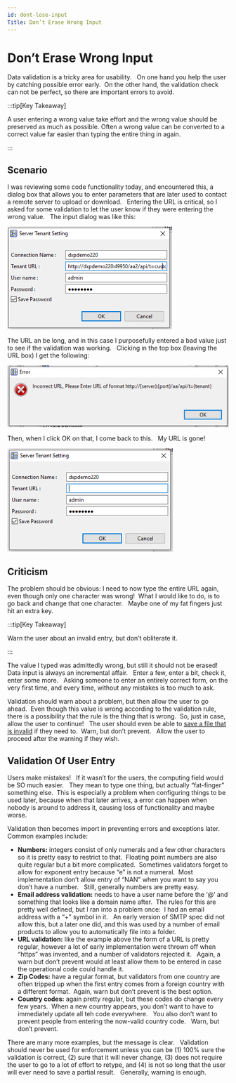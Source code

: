 ```yaml
---
id: dont-lose-input
Title: Don’t Erase Wrong Input
---
```


#  Don’t Erase Wrong Input

Data validation is a tricky area for usability.   On one hand you help the user by catching possible error early.  On the other hand, the validation check can not be perfect, so there are important errors to avoid.

:::tip[Key Takeaway]

A user entering a wrong value take effort and the wrong value should be preserved as much as possible.  Often a wrong value can be converted to a correct value far easier than typing the entire thing in again.

:::

## Scenario

I was reviewing some code functionality today, and encountered this, a dialog box that allows you to enter parameters that are later used to contact a remote server to upload or download.   Entering the URL is critical, so I asked for some validation to let the user know if they were entering the wrong value.   The input dialog was like this:

![](part12-losing-input-img1.png)

The URL an be long, and in this case I purposefully entered a bad value just to see if the validation was working.   Clicking in the top box (leaving the URL box) I get the following:

![](part12-losing-input-img2.png)

Then, when I click OK on that, I come back to this.   My URL is gone!

![](part12-losing-input-img3.png)

## Criticism

The problem should be obvious: I need to now type the entire URL again, even though only one character was wrong!  What I would like to do, is to go back and change that one character.   Maybe one of my fat fingers just hit an extra key.

:::tip[Key Takeaway]

Warn the user about an invalid entry, but don’t obliterate it.

:::

The value I typed was admittedly wrong, but still it should not be erased!   Data input is always an incremental affair.   Enter a few, enter a bit, check it, enter some more.   Asking someone to enter an entirely correct form, on the very first time, and every time, without any mistakes is too much to ask.

Validation should warn about a problem, but then allow the user to go ahead.  Even though this value is wrong according to the validation rule, there is a possibility that the rule is the thing that is wrong.  So, just in case, allow the user to continue!   The user should even be able to [save a file that is invalid](https://agiletribe.purplehillsbooks.com/2019/10/09/let-me-save-incomplete-files/) if they need to.  Warn, but don’t prevent.   Allow the user to proceed after the warning if they wish.

## Validation Of User Entry

Users make mistakes!   If it wasn’t for the users, the computing field would be SO much easier.   They mean to type one thing, but actually “fat-finger” something else.  This is especially a problem when configuring things to be used later, because when that later arrives, a error can happen when nobody is around to address it, causing loss of functionality and maybe worse.

Validation then becomes import in preventing errors and exceptions later.   Common examples include:

*   **Numbers:** integers consist of only numerals and a few other characters so it is pretty easy to restrict to that.  Floating point numbers are also quite regular but a bit more complicated.  Sometimes validators forget to allow for exponent entry because “e” is not a numeral.  Most implementation don’t allow entry of “NAN” when you want to say you don’t have a number.   Still, generally numbers are pretty easy.
*   **Email address validation:** needs to have a user name before the ‘@’ and something that looks like a domain name after.  The rules for this are pretty well defined, but I ran into a problem once:  I had an email address with a “+” symbol in it.   An early version of SMTP spec did not allow this, but a later one did, and this was used by a number of email products to allow you to automatically file into a folder.
*   **URL validation:** like the example above the form of a URL is pretty regular, however a lot of early implementation were thrown off when “https” was invented, and a number of validators rejected it.   Again, a warn but don’t prevent would at least allow them to be entered in case the operational code could handle it.
*   **Zip Codes:** have a regular format, but validators from one country are often tripped up when the first entry comes from a foreign country with a different format.  Again, warn but don’t prevent is the best option.
*   **Country codes:** again pretty regular, but these codes do change every few years.  When a new country appears, you don’t want to have to immediately update all teh code everywhere.   You also don’t want to prevent people from entering the now-valid country code.   Warn, but don’t prevent.

There are many more examples, but the message is clear.   Validation should never be used for enforcement unless you can be (1) 100% sure the validation is correct, (2) sure that it will never change, (3) does not require the user to go to a lot of effort to retype, and (4) is not so long that the user will ever need to save a partial result.   Generally, warning is enough.